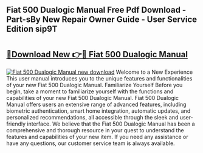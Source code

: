 ## Fiat 500 Dualogic Manual Free Pdf Download - Part-sBy New Repair Owner Guide - User Service Edition sip9T

# <h2><a href="http://cf12717.oget.top/?id=Fiat+500+Dualogic+Manual">🔗Download New 👉🔴 Fiat 500 Dualogic Manual</a></h2>

[![Fiat 500 Dualogic Manual new download](https://i.imgur.com/5g1atiW.png)](http://cf12717.oget.top/?id=Fiat+500+Dualogic+Manual)
Welcome to a New Experience This user manual introduces you to the unique features and functionalities of your new Fiat 500 Dualogic Manual. Familiarize Yourself Before you begin, take a moment to familiarize yourself with the functions and capabilities of your new Fiat 500 Dualogic Manual. Fiat 500 Dualogic Manual offers users an extensive range of advanced features, including biometric authentication, smart home integration, automatic updates, and personalized recommendations, all accessible through the sleek and user-friendly interface. We believe that the Fiat 500 Dualogic Manual has been a comprehensive and thorough resource in your quest to understand the features and capabilities of your new item. If you need any assistance or have any questions, our customer service team is always available.
